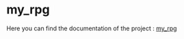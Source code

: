 # my_rpg

Here you can find the documentation of the project : [my_rpg](https://neo-19.gitbook.io/the-fisherman/)
